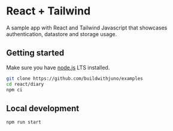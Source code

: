 # React + Tailwind

A sample app with React and Tailwind Javascript that showcases authentication, datastore and storage usage.

## Getting started

Make sure you have [node.js](https://nodejs.org) LTS installed.

```bash
git clone https://github.com/buildwithjuno/examples
cd react/diary
npm ci
```

## Local development

```
npm run start
```
